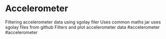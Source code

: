 # Accelerometer

Filtering accelerometer data using sgolay filer Uses common maths jar uses sgolay files from github Filters and plot accelerometer data #accelerometer #accelerometer
